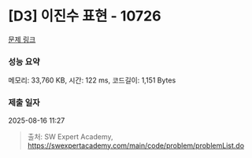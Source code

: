 # [D3] 이진수 표현 - 10726 

[문제 링크](https://swexpertacademy.com/main/code/problem/problemDetail.do?contestProbId=AXRSXf_a9qsDFAXS) 

### 성능 요약

메모리: 33,760 KB, 시간: 122 ms, 코드길이: 1,151 Bytes

### 제출 일자

2025-08-16 11:27



> 출처: SW Expert Academy, https://swexpertacademy.com/main/code/problem/problemList.do